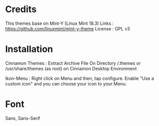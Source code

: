 Credits
=======

This themes base on Mint-Y (Linux Mint 18.3) 
Links : https://github.com/linuxmint/mint-y-theme 
License : GPL v3

Installation
============

Cinnamon Themes : Extract Archive File On Directory /.themes or /usr/share/themes (as root) on Cinnamon Desktop Environment

Ikon-Menu : Right click on Menu and then, tap configure. Enable "Use a custom icon" and you can choose your icon to your Menu.

Font
====

Sans, Sans-Serif
